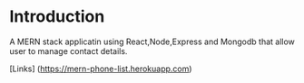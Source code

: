 # Introduction
A MERN stack applicatin using React,Node,Express and Mongodb that allow user to manage contact details.

[Links] (https://mern-phone-list.herokuapp.com)